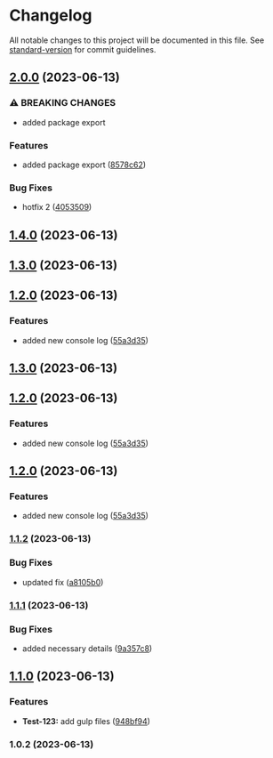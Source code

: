 # Changelog

All notable changes to this project will be documented in this file. See [standard-version](https://github.com/conventional-changelog/standard-version) for commit guidelines.

## [2.0.0](https://github.com/smitmaruti/package-test/compare/v1.4.0...v2.0.0) (2023-06-13)


### ⚠ BREAKING CHANGES

* added package export

### Features

* added package export ([8578c62](https://github.com/smitmaruti/package-test/commit/8578c62a0fa65d1a7d7ca52c76763c8111afeb59))


### Bug Fixes

* hotfix 2 ([4053509](https://github.com/smitmaruti/package-test/commit/405350961e148878aad7c0494b379ac935d5518a))

## [1.4.0](https://github.com/smitmaruti/package-test/compare/v1.1.3...v1.4.0) (2023-06-13)

## [1.3.0](https://github.com/smitmaruti/package-test/compare/v1.1.2...v1.3.0) (2023-06-13)

## [1.2.0](https://github.com/smitmaruti/package-test/compare/v1.1.0...v1.2.0) (2023-06-13)


### Features

* added new console log ([55a3d35](https://github.com/smitmaruti/package-test/commit/55a3d35e12740b10bf5cf718c1ae8a342104054e))

## [1.3.0](https://github.com/smitmaruti/package-test/compare/v1.1.2...v1.3.0) (2023-06-13)

## [1.2.0](https://github.com/smitmaruti/package-test/compare/v1.1.0...v1.2.0) (2023-06-13)

### Features

-   added new console log ([55a3d35](https://github.com/smitmaruti/package-test/commit/55a3d35e12740b10bf5cf718c1ae8a342104054e))

## [1.2.0](https://github.com/smitmaruti/package-test/compare/v1.1.0...v1.2.0) (2023-06-13)

### Features

-   added new console log ([55a3d35](https://github.com/smitmaruti/package-test/commit/55a3d35e12740b10bf5cf718c1ae8a342104054e))

### [1.1.2](https://github.com/smitmaruti/package-test/compare/v1.1.1...v1.1.2) (2023-06-13)

### Bug Fixes

-   updated fix ([a8105b0](https://github.com/smitmaruti/package-test/commit/a8105b0e6e3f60c84d28bb1e2776349cd94bba0f))

### [1.1.1](https://github.com/smitmaruti/package-test/compare/v1.1.0...v1.1.1) (2023-06-13)

### Bug Fixes

-   added necessary details ([9a357c8](https://github.com/smitmaruti/package-test/commit/9a357c88137c9f7ca5f0beae137ecc335ea10362))

## [1.1.0](https://github.com/smitmaruti/package-test/compare/v1.0.2...v1.1.0) (2023-06-13)

### Features

-   **Test-123:** add gulp files ([948bf94](https://github.com/smitmaruti/package-test/commit/948bf94293e69ff9743befc20e9e8e85070d9669))

### 1.0.2 (2023-06-13)
